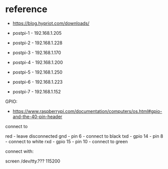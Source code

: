 # reference

* https://blog.hypriot.com/downloads/


* postpi-1 - 192.168.1.205
* postpi-2 - 192.168.1.228
* postpi-3 - 192.168.1.170
* postpi-4 - 192.168.1.200
* postpi-5 - 192.168.1.250
* postpi-6 - 192.168.1.223
* postpi-7 - 192.168.1.152

GPIO:

* https://www.raspberrypi.com/documentation/computers/os.html#gpio-and-the-40-pin-header

connect to

red - leave disconnected
gnd - pin 6 - connect to black
txd - gpio 14 - pin 8 - connect to white
rxd - gpio 15 - pin 10 - connect to green

connect with:

screen /dev/tty.??? 115200
